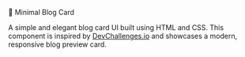  📝 Minimal Blog Card

A simple and elegant blog card UI built using HTML and CSS. This component is inspired by [DevChallenges.io](https://devchallenges.io/) and showcases a modern, responsive blog preview card.

